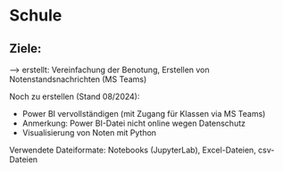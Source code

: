 # Schule
## Ziele: 
--> erstellt: Vereinfachung der Benotung, Erstellen von Notenstandsnachrichten (MS Teams)

Noch zu erstellen (Stand 08/2024): 
- Power BI vervollständigen (mit Zugang für Klassen via MS Teams)
- Anmerkung: Power BI-Datei nicht online wegen Datenschutz
- Visualisierung von Noten mit Python

Verwendete Dateiformate: Notebooks (JupyterLab), Excel-Dateien, csv-Dateien
